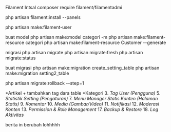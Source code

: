 Filament Intsal
composer require filament/filamentadmi

php artisan filament:install --panels

php artisan make:filament-user

buat model
php artisan make:model categori -m
php artisan make:filament-resource categori
php artisan make:filament-resource Customer --generate

migrasi
php artisan migrate
php artisan migrate:fresh
php artisan migrate:status

buat migrasi
php artisan make:migration create_setting_table
php artisan make:migration setting2_table

php artisan migrate:rollback --step=1

*Artikel + tambahkan tag dara table
*Kategori 3. _Tag_
_User (Pengguna)_ 5. _Statistik_
_Setting (Pengaturan)_ 7. _Menu Manager_
_Statis Konten (Halaman Statis)_ 9. _Komentar_ 10. _Media (Gambar/Video)_ 11. _Notifikasi_ 12. _Moderasi Konten_ 13. _Permission & Role Management_ 17. _Backup & Restore_ 18. _Log Aktivitas_

berita
 in berubah lohhhhh 
 
